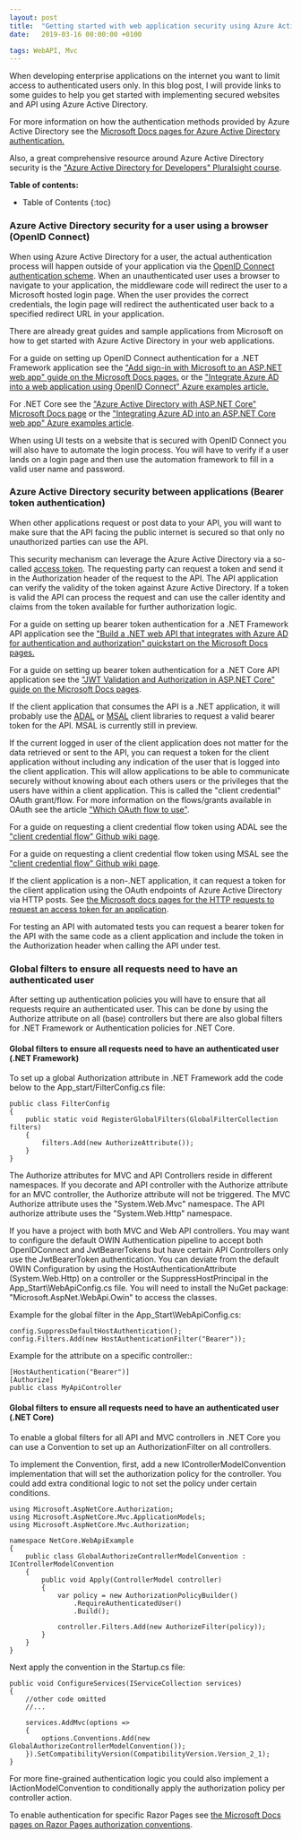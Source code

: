 ```yaml
---
layout: post
title:  "Getting started with web application security using Azure Active Directory"
date:   2019-03-16 00:00:00 +0100

tags: WebAPI, Mvc
---
```


When developing enterprise applications on the internet you want to limit access to authenticated users only. In this blog post, I will provide links to some guides to help you get started with implementing secured websites and API using Azure Active Directory.

For more information on how the authentication methods provided by Azure Active Directory see the [Microsoft Docs pages for Azure Active Directory authentication.](https://docs.microsoft.com/en-us/azure/active-directory/develop/authentication-scenarios)

Also, a great comprehensive resource around Azure Active Directory security is the ["Azure Active Directory for Developers" Pluralsight course](https://app.pluralsight.com/library/courses/azure-active-directory-developers/table-of-contents).

**Table of contents:**
* Table of Contents
{:toc}

### Azure Active Directory security for a user using a browser (OpenID Connect)

When using Azure Active Directory for a user, the actual authentication process will happen outside of your application via the [OpenID Connect authentication scheme](https://openid.NET/connect/). When an unauthenticated user uses a browser to navigate to your application, the middleware code will redirect the user to a Microsoft hosted login page. When the user provides the correct credentials, the login page will redirect the authenticated user back to a specified redirect URL in your application.

There are already great guides and sample applications from Microsoft on how to get started with Azure Active Directory in your web applications.

For a guide on setting up OpenID Connect authentication for a .NET Framework application see the  ["Add sign-in with Microsoft to an ASP.NET web app" guide on the Microsoft Docs pages.](https://docs.microsoft.com/en-us/azure/active-directory/develop/tutorial-v2-asp-webapp ) or the ["Integrate Azure AD into a web application using OpenID Connect" Azure examples article.](https://azure.microsoft.com/en-us/resources/samples/active-directory-dotnet-webapp-openidconnect/)

For .NET Core see the ["Azure Active Directory with ASP.NET Core" Microsoft Docs page](https://docs.microsoft.com/en-us/aspnet/core/security/authentication/azure-active-directory/) or the ["Integrating Azure AD into an ASP.NET Core web app" Azure examples article](https://azure.microsoft.com/en-us/resources/samples/active-directory-dotnet-webapp-openidconnect-aspnetcore/).

When using UI tests on a website that is secured with OpenID Connect you will also have to automate the login process. You will have to verify if a user lands on a login page and then use the automation framework to fill in a valid user name and password.

### Azure Active Directory security between applications (Bearer token authentication) 

When other applications request or post data to your API, you will want to make sure that the API facing the public internet is secured so that only no unauthorized parties can use the API.

This security mechanism can leverage the Azure Active Directory via a so-called [access token](https://docs.microsoft.com/en-us/azure/active-directory/develop/access-tokens). The requesting party can request a token and send it in the Authorization header of the request to the API. The API application can verify the validity of the token against Azure Active Directory. If a token is valid the API can process the request and can use the caller identity and claims from the token available for further authorization logic.

For a guide on setting up bearer token authentication for a .NET Framework API application see the ["Build a .NET web API that integrates with Azure AD for authentication and authorization" quickstart on the Microsoft Docs pages.](https://docs.microsoft.com/en-us/azure/active-directory/develop/quickstart-v1-dotnet-webapi)

For a guide on setting up bearer token authentication for a .NET Core API application see the ["JWT Validation and Authorization in ASP.NET Core" guide on the Microsoft Docs pages](https://devblogs.microsoft.com/aspnet/jwt-validation-and-authorization-in-asp-net-core/). 

If the client application that consumes  the API is a .NET application, it will probably use the [ADAL](https://github.com/AzureAD/azure-activedirectory-library-for-dotnet/wiki) or [MSAL](https://github.com/AzureAD/microsoft-authentication-library-for-dotnet/wiki) client libraries to request a valid bearer token for the API. MSAL is currently still in preview. 

If the current logged in user of the client application does not matter for the data retrieved or sent to the API, you can request a token for the client application without including any indication of the user that is logged into the client application. This will allow applications to be able to communicate securely without knowing about each others users or the privileges that the users have within a client application. This is called the "client credential" OAuth grant/flow. For more information on the flows/grants available in OAuth see the article ["Which OAuth flow to use"](https://auth0.com/docs/api-auth/which-oauth-flow-to-use).

For a guide on requesting a client credential flow token using ADAL see the ["client credential flow" Github wiki page](https://github.com/AzureAD/azure-activedirectory-library-for-dotnet/wiki/Client-credential-flows).

For a guide on requesting a client credential flow token using MSAL see the ["client credential flow" Github wiki page](https://github.com/AzureAD/microsoft-authentication-library-for-dotnet/wiki/Client-credential-flows).

If the client application is a non-.NET application, it can request a token for the client application using the OAuth endpoints of Azure Active Directory via HTTP posts. See [the Microsoft docs pages for the HTTP requests to request an access token for an application](https://docs.microsoft.com/en-us/azure/active-directory/develop/v1-oauth2-client-creds-grant-flow#service-to-service-access-token-request).

For testing an API with automated tests you can request a bearer token for the API with the same code as a client application and include the token in the Authorization header when calling the API under test.

### Global filters to ensure all requests need to have an authenticated user

After setting up authentication policies you will have to ensure that all requests require an authenticated user. This can be done by using the Authorize attribute on all (base) controllers but there are also global filters for .NET Framework or Authentication policies for .NET Core. 

#### Global filters to ensure all requests need to have an authenticated user (.NET Framework)

To set up a global Authorization attribute in .NET Framework add the code below to the App_start/FilterConfig.cs file:

```
public class FilterConfig
{
    public static void RegisterGlobalFilters(GlobalFilterCollection filters)
    {
        filters.Add(new AuthorizeAttribute());
    }
}
```
The Authorize attributes for MVC and API Controllers reside in different namespaces. If you decorate and API controller with the Authorize attribute for an MVC controller, the Authorize attribute will not be triggered. The MVC Authorize attribute uses the "System.Web.Mvc" namespace. The API authorize attribute uses the "System.Web.Http" namespace.

If you have a project with both MVC and Web API controllers. You may want to configure the default OWIN Authentication pipeline to accept both OpenIDConnect and JwtBearerTokens but have certain API Controllers only use the JwtBearerToken authentication. You can deviate from the default OWIN Configuration by using the HostAuthenticationAttribute (System.Web.Http) on a controller or the SuppressHostPrincipal in the App_Start\WebApiConfig.cs file. You will need to install the NuGet package: "Microsoft.AspNet.WebApi.Owin" to access the classes.

Example for the global filter in the App_Start\WebApiConfig.cs:
```
config.SuppressDefaultHostAuthentication();
config.Filters.Add(new HostAuthenticationFilter("Bearer"));
```

Example for the attribute on a specific controller::
```
[HostAuthentication("Bearer")]
[Authorize]
public class MyApiController 
```

#### Global filters to ensure all requests need to have an authenticated user (.NET Core)

To enable a global filters for all API and MVC controllers in .NET Core  you can use a Convention to set up an AuthorizationFilter on all controllers.

To implement the Convention, first, add a new IControllerModelConvention implementation that will set the authorization policy for the controller. You could add extra conditional logic to not set the policy under certain conditions.

```
using Microsoft.AspNetCore.Authorization;
using Microsoft.AspNetCore.Mvc.ApplicationModels;
using Microsoft.AspNetCore.Mvc.Authorization;

namespace NetCore.WebApiExample
{
    public class GlobalAuthorizeControllerModelConvention : IControllerModelConvention
    {
        public void Apply(ControllerModel controller)
        {
            var policy = new AuthorizationPolicyBuilder()
                .RequireAuthenticatedUser()
                .Build();

            controller.Filters.Add(new AuthorizeFilter(policy));
        }
    }
}
```
Next apply the convention in the Startup.cs file:

``` 
public void ConfigureServices(IServiceCollection services)
{
    //other code omitted
    //...

    services.AddMvc(options =>
    {
        options.Conventions.Add(new GlobalAuthorizeControllerModelConvention());
    }).SetCompatibilityVersion(CompatibilityVersion.Version_2_1);
}
```

For more fine-grained authentication logic you could also implement a IActionModelConvention to conditionally apply the authorization policy per controller action.

To enable authentication for specific Razor Pages see [the Microsoft Docs pages on Razor Pages authorization conventions](https://docs.microsoft.com/en-us/aspnet/core/security/authorization/razor-pages-authorization).
